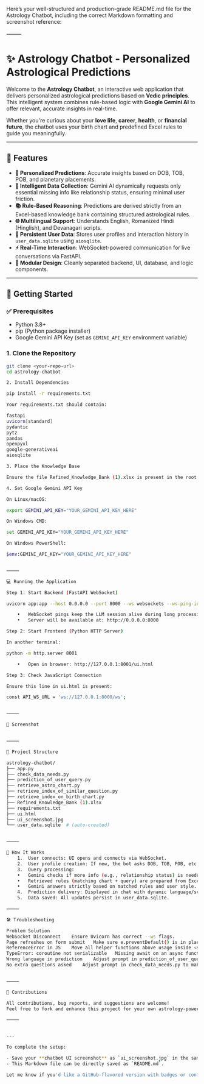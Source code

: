 Here’s your well-structured and production-grade README.md file for the Astrology Chatbot, including the correct Markdown formatting and screenshot reference:

⸻


# ✨ Astrology Chatbot - Personalized Astrological Predictions

Welcome to the **Astrology Chatbot**, an interactive web application that delivers personalized astrological predictions based on **Vedic principles**. This intelligent system combines rule-based logic with **Google Gemini AI** to offer relevant, accurate insights in real-time.

Whether you're curious about your **love life**, **career**, **health**, or **financial future**, the chatbot uses your birth chart and predefined Excel rules to guide you meaningfully.

---

## 🌟 Features

- **🔮 Personalized Predictions**: Accurate insights based on DOB, TOB, POB, and planetary placements.
- **🧠 Intelligent Data Collection**: Gemini AI dynamically requests only essential missing info like relationship status, ensuring minimal user friction.
- **📚 Rule-Based Reasoning**: Predictions are derived strictly from an Excel-based knowledge bank containing structured astrological rules.
- **🌐 Multilingual Support**: Understands English, Romanized Hindi (Hinglish), and Devanagari scripts.
- **💾 Persistent User Data**: Stores user profiles and interaction history in `user_data.sqlite` using `aiosqlite`.
- **⚡ Real-Time Interaction**: WebSocket-powered communication for live conversations via FastAPI.
- **🧩 Modular Design**: Cleanly separated backend, UI, database, and logic components.

---

## 🚀 Getting Started

### ✅ Prerequisites

- Python 3.8+
- pip (Python package installer)
- Google Gemini API Key (set as `GEMINI_API_KEY` environment variable)

### 1. Clone the Repository

```bash
git clone <your-repo-url>
cd astrology-chatbot

2. Install Dependencies

pip install -r requirements.txt

Your requirements.txt should contain:

fastapi
uvicorn[standard]
pydantic
pytz
pandas
openpyxl
google-generativeai
aiosqlite

3. Place the Knowledge Base

Ensure the file Refined_Knowledge_Bank (1).xlsx is present in the root folder.

4. Set Google Gemini API Key

On Linux/macOS:

export GEMINI_API_KEY="YOUR_GEMINI_API_KEY_HERE"

On Windows CMD:

set GEMINI_API_KEY="YOUR_GEMINI_API_KEY_HERE"

On Windows PowerShell:

$env:GEMINI_API_KEY="YOUR_GEMINI_API_KEY_HERE"


⸻

💻 Running the Application

Step 1: Start Backend (FastAPI WebSocket)

uvicorn app:app --host 0.0.0.0 --port 8000 --ws websockets --ws-ping-interval 3 --ws-ping-timeout 10

	•	WebSocket pings keep the LLM session alive during long processing.
	•	Server will be available at: http://0.0.0.0:8000

Step 2: Start Frontend (Python HTTP Server)

In another terminal:

python -m http.server 8001

	•	Open in browser: http://127.0.0.1:8001/ui.html

Step 3: Check JavaScript Connection

Ensure this line in ui.html is present:

const API_WS_URL = 'ws://127.0.0.1:8000/ws';


⸻

📸 Screenshot


⸻

📁 Project Structure

astrology-chatbot/
├── app.py
├── check_data_needs.py
├── prediction_of_user_query.py
├── retrieve_astro_chart.py
├── retrieve_index_of_similar_question.py
├── retrieve_index_on_birth_chart.py
├── Refined_Knowledge_Bank (1).xlsx
├── requirements.txt
├── ui.html
├── ui_screenshot.jpg
└── user_data.sqlite  # (auto-created)


⸻

🧠 How It Works
	1.	User connects: UI opens and connects via WebSocket.
	2.	User profile creation: If new, the bot asks DOB, TOB, POB, etc., and saves them.
	3.	Query processing:
	•	Gemini checks if more info (e.g., relationship status) is needed → prompts the user.
	•	Retrieved rules (matching chart + query) are prepared from Excel.
	•	Gemini answers strictly based on matched rules and user style.
	4.	Prediction delivery: Displayed in chat with dynamic language/script handling.
	5.	Data saved: All updates persist in user_data.sqlite.

⸻

🛠 Troubleshooting

Problem	Solution
WebSocket Disconnect	Ensure Uvicorn has correct --ws flags.
Page refreshes on form submit	Make sure e.preventDefault() is in place in all form handlers.
ReferenceError in JS	Move all helper functions above usage inside <script>.
TypeError: coroutine not serializable	Missing await on an async function.
Wrong language in prediction	Adjust prompt in prediction_of_user_query.py to enforce desired style.
No extra questions asked	Adjust prompt in check_data_needs.py to make Gemini more aggressive in asking for key info.


⸻

🤝 Contributions

All contributions, bug reports, and suggestions are welcome!
Feel free to fork and enhance this project for your own astrology-powered applications.

⸻


---

To complete the setup:

- Save your **chatbot UI screenshot** as `ui_screenshot.jpg` in the same root folder as `README.md`.
- This Markdown file can be directly saved as `README.md`.

Let me know if you'd like a GitHub-flavored version with badges or contributors' section.